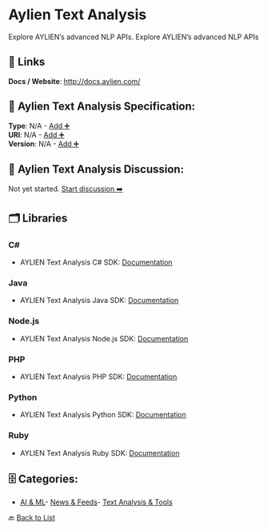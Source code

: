 # Aylien Text Analysis

Explore AYLIEN’s advanced NLP APIs.  Explore AYLIEN’s advanced NLP APIs

##  🔗 Links
**Docs / Website**: http://docs.aylien.com/

## 🧬 Aylien Text Analysis Specification:
**Type**: N/A - [Add ➕](https://github.com/apis-list/apis-list/edit/main/apis.yaml#L1109)  
**URI**: N/A - [Add ➕](https://github.com/apis-list/apis-list/edit/main/apis.yaml#L1109)  
**Version**: N/A - [Add ➕](https://github.com/apis-list/apis-list/edit/main/apis.yaml#L1109)

## 💬 Aylien Text Analysis Discussion:
Not yet started. [Start discussion ➡️](https://github.com/apis-list/apis-list/discussions/new)

## 🗂️ Libraries
### C#
- AYLIEN Text Analysis C# SDK: [Documentation](https://developer.aylien.com/getting-started/cs)
### Java
- AYLIEN Text Analysis Java SDK: [Documentation](https://developer.aylien.com/getting-started/java)
### Node.js
- AYLIEN Text Analysis Node.js SDK: [Documentation](https://developer.aylien.com/getting-started/node)
### PHP
- AYLIEN Text Analysis PHP SDK: [Documentation](https://developer.aylien.com/getting-started/php)
### Python
- AYLIEN Text Analysis Python SDK: [Documentation](https://developer.aylien.com/getting-started/python)
### Ruby
- AYLIEN Text Analysis Ruby SDK: [Documentation](https://developer.aylien.com/getting-started/ruby)


## 🗄️ Categories:
- [AI & ML](https://github.com/apis-list/apis-list#ai--ml-)- [News & Feeds](https://github.com/apis-list/apis-list#news--feeds-)- [Text Analysis & Tools](https://github.com/apis-list/apis-list#text-analysis--tools-)

🔙  [Back to List](https://github.com/apis-list/apis-list)
